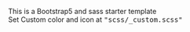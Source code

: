 This is a Bootstrap5 and sass starter template <br>
Set Custom color and icon at <kbd>"scss/_custom.scss"</kbd>
